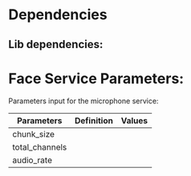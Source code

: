# Dependencies
Lib dependencies:
- 

# Face Service Parameters:
Parameters input for the microphone service: 

| Parameters           | Definition | Values |
|----------------------|------------|--------|
|chunk_size            |            |        |
|total_channels        |            |        |
|audio_rate            |            |        |